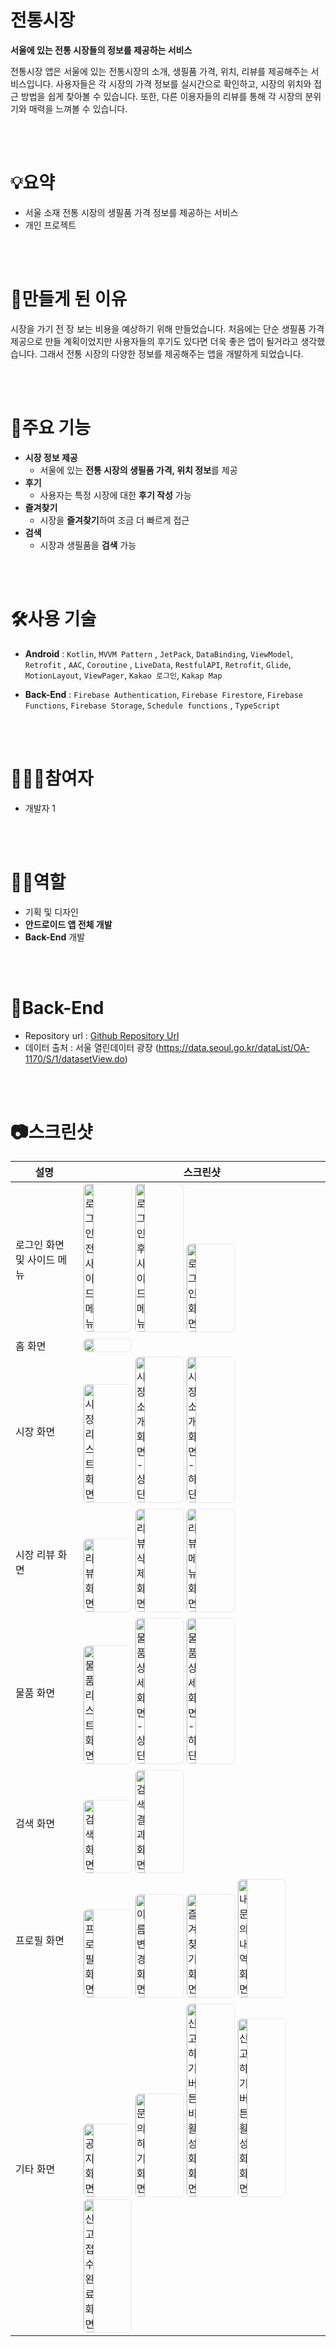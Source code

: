 # 전통시장
**서울에 있는 전통 시장들의 정보를 제공하는 서비스**

전통시장 앱은 서울에 있는 전통시장의 소개, 생필품 가격, 위치, 리뷰를 제공해주는 서비스입니다. 사용자들은 각 시장의 가격 정보를 실시간으로 확인하고, 시장의 위치와 접근 방법을 쉽게 찾아볼 수 있습니다. 또한, 다른 이용자들의 리뷰를 통해 각 시장의 분위기와 매력을 느껴볼 수 있습니다. 

<br>
<br>

# 💡요약

- 서울 소재 전통 시장의 생필품 가격 정보를 제공하는 서비스
- 개인 프로젝트


<br>
<br>

# 📃만들게 된 이유
시장을 가기 전 장 보는 비용을 예상하기 위해 만들었습니다. 처음에는 단순 생필품 가격 제공으로 만들 계획이었지만 사용자들의 후기도 있다면 더욱 좋은 앱이 될거라고 생각했습니다. 그래서 전통 시장의 다양한 정보를 제공해주는 앱을 개발하게 되었습니다.


<br>
<br>

# 📌주요 기능
- **시장 정보 제공**
    - 서울에 있는 **전통 시장의 생필품 가격, 위치 정보**를 제공
- **후기**
    - 사용자는 특정 시장에 대한 **후기 작성** 가능
- **즐겨찾기**
    - 시장을 **즐겨찾기**하여 조금 더 빠르게 접근
- **검색**
    - 시장과 생필품을 **검색** 가능

<br>
<br>

# 🛠사용 기술
- **Android** : `Kotlin`, `MVVM Pattern` , `JetPack`, `DataBinding`, `ViewModel`, `Retrofit` , `AAC`,  `Coroutine` , `LiveData`, `RestfulAPI`, `Retrofit`, `Glide`, `MotionLayout`, `ViewPager`, `Kakao 로그인`, `Kakap Map`
  
- **Back-End** : `Firebase Authentication`, `Firebase Firestore`, `Firebase Functions`, `Firebase Storage`, `Schedule functions` , `TypeScript`

<br>
<br>

# 👩🏻‍💻참여자
- 개발자 1


<br>
<br>

# ✋🏻역할
- 기획 및 디자인
- **안드로이드 앱 전체 개발**
- **Back-End** 개발 


<br>
<br>

# 📱Back-End
- Repository url : [Github Repository Url]( https://github.com/park-chris/firebase-price-project)
- 데이터 출처 : 서울 열린데이터 광장 (https://data.seoul.go.kr/dataList/OA-1170/S/1/datasetView.do)


<br>
<br>

# 📷스크린샷

|설명|스크린샷|
|---|---|
|로그인 화면 및 사이드 메뉴|  <img src="https://github.com/park-chris/TodayPrice/assets/72954404/fc41c001-8030-49fd-b3b9-b1c0994ef1e4" alt="로그인 전 사이드 메뉴" style="border:1px solid #eaeaea; border-radius: 7px; padding: 0px;"  width="20%"> <img src="https://github.com/park-chris/TodayPrice/assets/72954404/0fdb6b3e-e434-4fe6-9e4c-4a757eefd384" alt="로그인 후 사이드 메뉴" style="border:1px solid #eaeaea; border-radius: 7px; padding: 0px; " width="20%"> <img src="https://github.com/park-chris/TodayPrice/assets/72954404/de5b174d-95f5-4f65-864f-73f328202b15" alt="로그인 화면" style="border:1px solid #eaeaea; border-radius: 7px; padding: 0px;"  width="20%">|
|홈 화면| <img src="https://github.com/park-chris/TodayPrice/assets/72954404/5d83d11b-f746-4315-b948-cf0fa56e56c0" alt=""  style="border:1px solid #eaeaea; border-radius: 7px; padding: 0px;"  width="20%"> |
|시장 화면|<img src="https://github.com/park-chris/TodayPrice/assets/72954404/11e26f00-862e-428f-9811-055740311960" alt="시장 리스트 화면"  style="border:1px solid #eaeaea; border-radius: 7px; padding: 0px;"  width="20%"> <img src="https://github.com/park-chris/TodayPrice/assets/72954404/7c47a6bb-ae7c-4a6b-a227-eb7479ccd06b" alt="시장 소개 화면 - 상단"  style="border:1px solid #eaeaea; border-radius: 7px; padding: 0px;"  width="20%"> <img src="https://github.com/park-chris/TodayPrice/assets/72954404/c822a430-94f7-42f3-9963-1b52472ce253" alt="시장 소개 화면 - 하단"  style="border:1px solid #eaeaea; border-radius: 7px; padding: 0px;"  width="20%"> |
|시장 리뷰 화면|<img src="https://github.com/park-chris/TodayPrice/assets/72954404/e2d1f133-35e6-4529-ae57-26bd83f25977" alt="리뷰 화면"  style="border:1px solid #eaeaea; border-radius: 7px; padding: 0px;"  width="20%"> <img src="https://github.com/park-chris/TodayPrice/assets/72954404/77882745-aa83-4305-b355-2560ebbdb765" alt="리뷰 삭제 화면"  style="border:1px solid #eaeaea; border-radius: 7px; padding: 0px;"  width="20%"> <img src="https://github.com/park-chris/TodayPrice/assets/72954404/679977b1-7717-44e1-acd8-ee4c0cd911b7" alt="리뷰 메뉴 화면"  style="border:1px solid #eaeaea; border-radius: 7px; padding: 0px;"  width="20%"> |
|물품 화면|<img src="https://github.com/park-chris/TodayPrice/assets/72954404/cf9030ad-fe81-4dfa-85f8-17dcc83e094a" alt="물품 리스트 화면"  style="border:1px solid #eaeaea; border-radius: 7px; padding: 0px;"  width="20%"> <img src="https://github.com/park-chris/TodayPrice/assets/72954404/b89575da-bdc8-46c7-affb-51042099cfad" alt="물품 상세 화면 - 상단"  style="border:1px solid #eaeaea; border-radius: 7px; padding: 0px;"  width="20%"> <img src="https://github.com/park-chris/TodayPrice/assets/72954404/d69aae90-4122-47a2-9b88-64c0f9b0f526" alt="물품 상세 화면 - 하단"  style="border:1px solid #eaeaea; border-radius: 7px; padding: 0px;"  width="20%"> |
|검색 화면|<img src="https://github.com/park-chris/TodayPrice/assets/72954404/7d33e71a-14c2-438d-b673-71b1c5f083a4" alt="검색 화면"  style="border:1px solid #eaeaea; border-radius: 7px; padding: 0px;"  width="20%"> <img src="https://github.com/park-chris/TodayPrice/assets/72954404/7b70ed52-2a8d-4884-ba25-fe2203270efb" alt="검색 결과 화면"  style="border:1px solid #eaeaea; border-radius: 7px; padding: 0px;"  width="20%"> |
|프로필 화면|<img src="https://github.com/park-chris/TodayPrice/assets/72954404/b3368bfa-329c-43d5-8f13-a0c76635daea" alt="프로필 화면"  style="border:1px solid #eaeaea; border-radius: 7px; padding: 0px;"  width="20%"> <img src="https://github.com/park-chris/TodayPrice/assets/72954404/19b59cdb-c180-44a3-a047-e17a66c08793" alt="이름 변경 화면"  style="border:1px solid #eaeaea; border-radius: 7px; padding: 0px;"  width="20%"> <img src="https://github.com/park-chris/TodayPrice/assets/72954404/ff7def6e-c7f3-4ba2-9a61-ac8b91693536" alt="즐겨찾기 화면"  style="border:1px solid #eaeaea; border-radius: 7px; padding: 0px;"  width="20%"> <img src="https://github.com/park-chris/TodayPrice/assets/72954404/abc9a63e-8d54-4072-8b6a-3acc74314a80" alt="내 문의 내역 화면"  style="border:1px solid #eaeaea; border-radius: 7px; padding: 0px;"  width="20%"> |
|기타 화면|<img src="https://github.com/park-chris/TodayPrice/assets/72954404/8b654d3f-ff6c-4536-8998-b939f02f7d8c" alt="공지 화면"  style="border:1px solid #eaeaea; border-radius: 7px; padding: 0px;"  width="20%"> <img src="https://github.com/park-chris/TodayPrice/assets/72954404/f147366c-ab4e-4181-9742-39d739849068" alt="문의하기 화면"  style="border:1px solid #eaeaea; border-radius: 7px; padding: 0px;"  width="20%"> <img src="https://github.com/park-chris/TodayPrice/assets/72954404/1768d607-ea9b-404b-9330-d4e261df2592" alt="신고하기 버튼 비활성화 화면"  style="border:1px solid #eaeaea; border-radius: 7px; padding: 0px;"  width="20%"> <img src="https://github.com/park-chris/TodayPrice/assets/72954404/01c260d4-34fd-4600-85c9-90182092ddab" alt="신고하기 버튼 활성화 화면"  style="border:1px solid #eaeaea; border-radius: 7px; padding: 0px;"  width="20%"> <img src="https://github.com/park-chris/TodayPrice/assets/72954404/59293ed8-16c7-48c9-ae37-1544f7846f0c" alt="신고 접수 완료 화면"  style="border:1px solid #eaeaea; border-radius: 7px; padding: 0px;"  width="20%"> |


<br>

